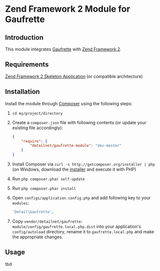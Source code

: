 # Zend Framework 2 Module for Gaufrette

## Introduction
This module integrates [Gaufrette](https://github.com/KnpLabs/Gaufrette) with [Zend Framework 2](https://github.com/zendframework/zf2).

## Requirements
[Zend Framework 2 Skeleton Application](http://www.github.com/zendframework/ZendSkeletonApplication) (or compatible architecture)

## Installation
Install the module through [Composer](http://getcomposer.org/) using the following steps:

  1. `cd my/project/directory`
  
  2. Create a `composer.json` file with following contents (or update your existing file accordingly):

     ```json
     {
         "require": {
             "detailnet/gaufrette-module": "dev-master"
         }
     }
     ```
  3. Install Composer via `curl -s http://getcomposer.org/installer | php` (on Windows, download
     the [installer](http://getcomposer.org/installer) and execute it with PHP)
     
  4. Run `php composer.phar self-update`
     
  5. Run `php composer.phar install`
  
  6. Open `configs/application.config.php` and add following key to your `modules`:

     ```php
     'Detail\Gaufrette',
     ```

  7. Copy `vendor/detailnet/gaufrette-module/config/gaufrette.local.php.dist` into your application's
     `config/autoload` directory, rename it to `gaufrette.local.php` and make the appropriate changes.

## Usage
tbd
